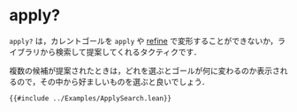 # apply?

`apply?` は，カレントゴールを `apply` や [refine](./refine.md) で変形することができないか，ライブラリから検索して提案してくれるタクティクです．

複数の候補が提案されたときは，どれを選ぶとゴールが何に変わるのか表示されるので，その中から好ましいものを選ぶと良いでしょう．

```lean
{{#include ../Examples/ApplySearch.lean}}
```
